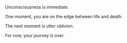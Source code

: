 Unconsciousness is immediate. 

One moment, you are on the edge between life and death. 

The next moment is utter oblivion. 

For now, your journey is over.